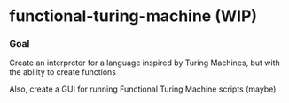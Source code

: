# functional-turing-machine (WIP)

### Goal
Create an interpreter for a language inspired by Turing Machines, but with the ability to create functions

Also, create a GUI for running Functional Turing Machine scripts (maybe)
